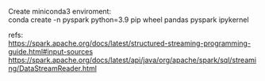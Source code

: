 Create miniconda3 enviroment:  
conda create -n pyspark python=3.9 pip wheel pandas pyspark ipykernel  

refs:  
https://spark.apache.org/docs/latest/structured-streaming-programming-guide.html#input-sources  
https://spark.apache.org/docs/latest/api/java/org/apache/spark/sql/streaming/DataStreamReader.html  
